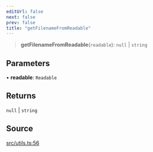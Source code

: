 ```yaml
---
editUrl: false
next: false
prev: false
title: "getFilenameFromReadable"
---
```


> **getFilenameFromReadable**(`readable`): `null` \| `string`

## Parameters

• **readable**: `Readable`

## Returns

`null` \| `string`

## Source

[src/utils.ts:56](https://github.com/eddienubes/sagetest/blob/6b2dec0/src/utils.ts#L56)
